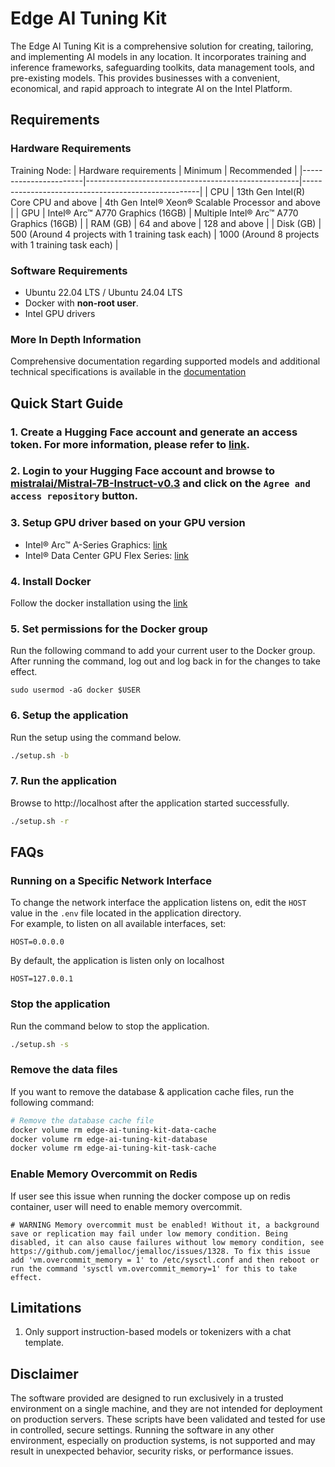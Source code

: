 # Edge AI Tuning Kit
The Edge AI Tuning Kit is a comprehensive solution for creating, tailoring, and implementing AI models in any location. It incorporates training and inference frameworks, safeguarding toolkits, data management tools, and pre-existing models. This provides businesses with a convenient, economical, and rapid approach to integrate AI on the Intel Platform.

## Requirements
### Hardware Requirements
Training Node:
| Hardware requirements | Minimum                                             | Recommended                                        |
|-----------------------|-----------------------------------------------------|----------------------------------------------------|
| CPU                   | 13th Gen Intel(R) Core CPU and above                | 4th Gen Intel® Xeon® Scalable Processor and above  |
| GPU                   | Intel® Arc™ A770 Graphics (16GB)                    | Multiple Intel® Arc™ A770 Graphics (16GB)          |
| RAM (GB)              | 64 and above                                        | 128 and above                                      |
| Disk (GB)             | 500 (Around 4 projects with 1 training task each)   | 1000 (Around 8 projects with 1 training task each) |

### Software Requirements
* Ubuntu 22.04 LTS / Ubuntu 24.04 LTS
* Docker with **non-root user**.
* Intel GPU drivers

### More In Depth Information
Comprehensive documentation regarding supported models and additional technical specifications is available in the [documentation](docs/SOFTWARE.md)

## Quick Start Guide
### 1. Create a Hugging Face account and generate an access token. For more information, please refer to [link](https://huggingface.co/docs/hub/en/security-tokens).

### 2. Login to your Hugging Face account and browse to [mistralai/Mistral-7B-Instruct-v0.3](https://huggingface.co/mistralai/Mistral-7B-Instruct-v0.3) and click on the `Agree and access repository` button.

### 3. Setup GPU driver based on your GPU version
* Intel® Arc™ A-Series Graphics: [link](https://github.com/intel/edge-developer-kit-reference-scripts/tree/main/gpu/arc/dg2)
* Intel® Data Center GPU Flex Series: [link](https://github.com/intel/edge-developer-kit-reference-scripts/tree/main/gpu/flex/ats)

### 4. Install Docker
Follow the docker installation using the [link](https://docs.docker.com/engine/install/ubuntu/)

### 5. Set permissions for the Docker group
Run the following command to add your current user to the Docker group. After running the command, log out and log back in for the changes to take effect.
```
sudo usermod -aG docker $USER
```

### 6. Setup the application
Run the setup using the command below.
```bash
./setup.sh -b
```

### 7. Run the application
Browse to http://localhost after the application started successfully.
```bash
./setup.sh -r
```

## FAQs
### Running on a Specific Network Interface

To change the network interface the application listens on, edit the `HOST` value in the `.env` file located in the application directory.  
For example, to listen on all available interfaces, set:

```
HOST=0.0.0.0
```

By default, the application is listen only on localhost

```
HOST=127.0.0.1
```

### Stop the application
Run the command below to stop the application.
```bash
./setup.sh -s
```

### Remove the data files
If you want to remove the database & application cache files, run the following command:
```bash
# Remove the database cache file
docker volume rm edge-ai-tuning-kit-data-cache
docker volume rm edge-ai-tuning-kit-database 
docker volume rm edge-ai-tuning-kit-task-cache
```

### Enable Memory Overcommit on Redis
If user see this issue when running the docker compose up on redis container, user will need to enable memory overcommit.
```
# WARNING Memory overcommit must be enabled! Without it, a background save or replication may fail under low memory condition. Being disabled, it can also cause failures without low memory condition, see https://github.com/jemalloc/jemalloc/issues/1328. To fix this issue add 'vm.overcommit_memory = 1' to /etc/sysctl.conf and then reboot or run the command 'sysctl vm.overcommit_memory=1' for this to take effect.
```

## Limitations
1. Only support instruction-based models or tokenizers with a chat template.

## Disclaimer
The software provided are designed to run exclusively in a trusted environment on a single machine, and they are not intended for deployment on production servers. These scripts have been validated and tested for use in controlled, secure settings. Running the software in any other environment, especially on production systems, is not supported and may result in unexpected behavior, security risks, or performance issues.
